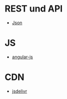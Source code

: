 # REST und API
* [Json](../json)

# JS
* [angular-js](../angular-js)

# CDN
* [jsdelivr](https://www.jsdelivr.com)